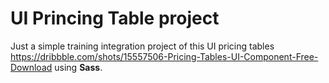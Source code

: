 # UI Princing Table project
Just a simple training integration project of this UI pricing tables https://dribbble.com/shots/15557506-Pricing-Tables-UI-Component-Free-Download using **Sass**.